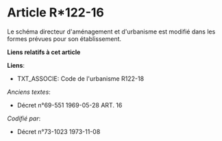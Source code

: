 # Article R*122-16

Le schéma directeur d'aménagement et d'urbanisme est modifié dans les formes prévues pour son établissement.

**Liens relatifs à cet article**

**Liens**:

  - TXT_ASSOCIE: Code de l'urbanisme R122-18

_Anciens textes_:

  - Décret n°69-551 1969-05-28 ART. 16

_Codifié par_:

  - Décret n°73-1023 1973-11-08

